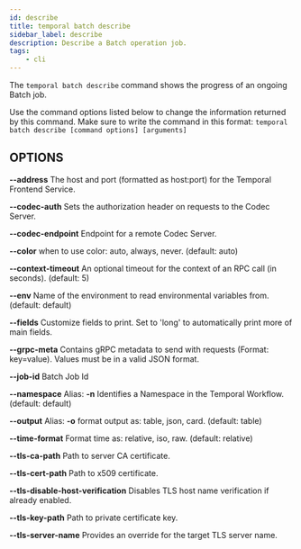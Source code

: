 ```yaml
---
id: describe
title: temporal batch describe
sidebar_label: describe
description: Describe a Batch operation job.
tags:
	- cli
---
```



The `temporal batch describe` command shows the progress of an ongoing Batch job.

Use the command options listed below to change the information returned by this command.
Make sure to write the command in this format:
`temporal batch describe [command options] [arguments]`

## OPTIONS

**--address**
The host and port (formatted as host:port) for the Temporal Frontend Service.

**--codec-auth**
Sets the authorization header on requests to the Codec Server.

**--codec-endpoint**
Endpoint for a remote Codec Server.

**--color**
when to use color: auto, always, never. (default: auto)

**--context-timeout**
An optional timeout for the context of an RPC call (in seconds). (default: 5)

**--env**
Name of the environment to read environmental variables from. (default: default)

**--fields**
Customize fields to print. Set to 'long' to automatically print more of main fields.

**--grpc-meta**
Contains gRPC metadata to send with requests (Format: key=value). Values must be in a valid JSON format.

**--job-id**
Batch Job Id

**--namespace**
Alias: **-n**
Identifies a Namespace in the Temporal Workflow. (default: default)

**--output**
Alias: **-o**
format output as: table, json, card. (default: table)

**--time-format**
Format time as: relative, iso, raw. (default: relative)

**--tls-ca-path**
Path to server CA certificate.

**--tls-cert-path**
Path to x509 certificate.

**--tls-disable-host-verification**
Disables TLS host name verification if already enabled.

**--tls-key-path**
Path to private certificate key.

**--tls-server-name**
Provides an override for the target TLS server name.

